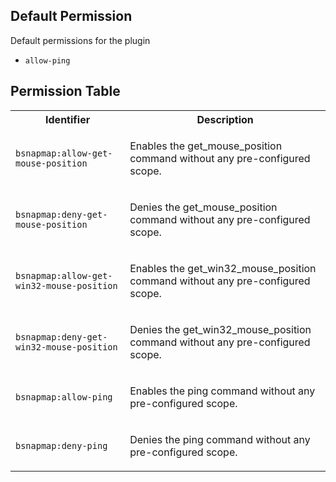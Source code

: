 ## Default Permission

Default permissions for the plugin

- `allow-ping`

## Permission Table

<table>
<tr>
<th>Identifier</th>
<th>Description</th>
</tr>


<tr>
<td>

`bsnapmap:allow-get-mouse-position`

</td>
<td>

Enables the get_mouse_position command without any pre-configured scope.

</td>
</tr>

<tr>
<td>

`bsnapmap:deny-get-mouse-position`

</td>
<td>

Denies the get_mouse_position command without any pre-configured scope.

</td>
</tr>

<tr>
<td>

`bsnapmap:allow-get-win32-mouse-position`

</td>
<td>

Enables the get_win32_mouse_position command without any pre-configured scope.

</td>
</tr>

<tr>
<td>

`bsnapmap:deny-get-win32-mouse-position`

</td>
<td>

Denies the get_win32_mouse_position command without any pre-configured scope.

</td>
</tr>

<tr>
<td>

`bsnapmap:allow-ping`

</td>
<td>

Enables the ping command without any pre-configured scope.

</td>
</tr>

<tr>
<td>

`bsnapmap:deny-ping`

</td>
<td>

Denies the ping command without any pre-configured scope.

</td>
</tr>
</table>
